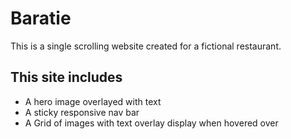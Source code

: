 # Baratie

This is a single scrolling website created for a fictional restaurant.

## This site includes

- A hero image overlayed with text
- A sticky responsive nav bar
- A Grid of images with text overlay display when hovered over
